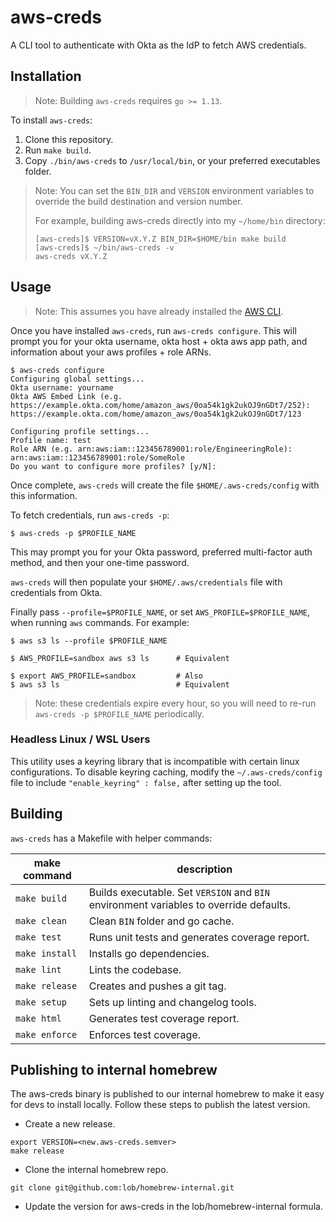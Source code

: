 # aws-creds

A CLI tool to authenticate with Okta as the IdP to fetch AWS credentials.

## Installation

> Note: Building `aws-creds` requires `go >= 1.13`.

To install `aws-creds`:

1. Clone this repository.
2. Run `make build`.
3. Copy `./bin/aws-creds` to `/usr/local/bin`, or your preferred executables folder.

> Note: You can set the `BIN_DIR` and `VERSION` environment variables to override the build destination and version number.
>
> For example, building aws-creds directly into my `~/home/bin` directory:
> ```
> [aws-creds]$ VERSION=vX.Y.Z BIN_DIR=$HOME/bin make build
> [aws-creds]$ ~/bin/aws-creds -v
> aws-creds vX.Y.Z
> ```

## Usage

> Note: This assumes you have already installed the [AWS CLI](https://aws.amazon.com/cli/).

Once you have installed `aws-creds`, run `aws-creds configure`.
This will prompt you for your okta username, okta host + okta aws app path, and information about your aws profiles + role ARNs.

```
$ aws-creds configure
Configuring global settings...
Okta username: yourname
Okta AWS Embed Link (e.g. https://example.okta.com/home/amazon_aws/0oa54k1gk2ukOJ9nGDt7/252): https://example.okta.com/home/amazon_aws/0oa54k1gk2ukOJ9nGDt7/123

Configuring profile settings...
Profile name: test
Role ARN (e.g. arn:aws:iam::123456789001:role/EngineeringRole): arn:aws:iam::123456789001:role/SomeRole
Do you want to configure more profiles? [y/N]:
```

Once complete, `aws-creds` will create the file `$HOME/.aws-creds/config` with this information.

To fetch credentials, run `aws-creds -p`:

```
$ aws-creds -p $PROFILE_NAME
```

This may prompt you for your Okta password, preferred multi-factor auth method, and then your one-time password.

`aws-creds` will then populate your `$HOME/.aws/credentials` file with credentials from Okta.

Finally pass `--profile=$PROFILE_NAME`, or set `AWS_PROFILE=$PROFILE_NAME`, when running `aws` commands.
For example:

```
$ aws s3 ls --profile $PROFILE_NAME

$ AWS_PROFILE=sandbox aws s3 ls      # Equivalent

$ export AWS_PROFILE=sandbox         # Also
$ aws s3 ls                          # Equivalent
```

> Note: these credentials expire every hour, so you will need to re-run `aws-creds -p $PROFILE_NAME` periodically.

### Headless Linux / WSL Users

This utility uses a keyring library that is incompatible with certain linux configurations. To disable keyring caching, modify the `~/.aws-creds/config` file to include `"enable_keyring" : false,` after setting up the tool. 

## Building

`aws-creds` has a Makefile with helper commands:

make command | description
--- | ---
`make build` | Builds executable. Set `VERSION` and `BIN` environment variables to override defaults.
`make clean` | Clean `BIN` folder and go cache.
`make test` | Runs unit tests and generates coverage report.
`make install`| Installs go dependencies.
`make lint` | Lints the codebase.
`make release` | Creates and pushes a git tag.
`make setup` | Sets up linting and changelog tools.
`make html` | Generates test coverage report.
`make enforce` | Enforces test coverage.

## Publishing to internal homebrew

The aws-creds binary is published to our internal homebrew to make it easy for
devs to install locally. Follow these steps to publish the latest version.

- Create a new release.
```
export VERSION=<new.aws-creds.semver>
make release
```

- Clone the internal homebrew repo.
```
git clone git@github.com:lob/homebrew-internal.git
```

- Update the version for aws-creds in the lob/homebrew-internal formula.
